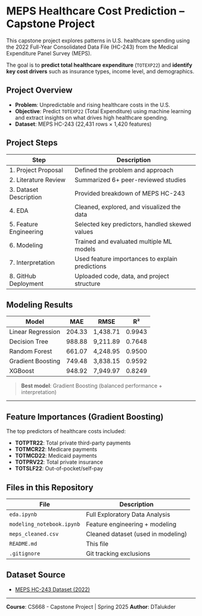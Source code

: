 # MEPS Healthcare Cost Prediction – Capstone Project

This capstone project explores patterns in U.S. healthcare spending using the 2022 Full-Year Consolidated Data File (HC-243) from the Medical Expenditure Panel Survey (MEPS). 

The goal is to **predict total healthcare expenditure** (`TOTEXP22`) and **identify key cost drivers** such as insurance types, income level, and demographics.

## Project Overview

- **Problem**: Unpredictable and rising healthcare costs in the U.S.
- **Objective**: Predict `TOTEXP22` (Total Expenditure) using machine learning and extract insights on what drives high healthcare spending.
- **Dataset**: MEPS HC-243 (22,431 rows × 1,420 features)

## Project Steps

| Step | Description |
|------|-------------|
| 1. Project Proposal | Defined the problem and approach |
| 2. Literature Review | Summarized 6+ peer-reviewed studies |
| 3. Dataset Description | Provided breakdown of MEPS HC-243 |
| 4. EDA | Cleaned, explored, and visualized the data |
| 5. Feature Engineering | Selected key predictors, handled skewed values |
| 6. Modeling | Trained and evaluated multiple ML models |
| 7. Interpretation | Used feature importances to explain predictions |
| 8. GitHub Deployment | Uploaded code, data, and project structure |


## Modeling Results

| Model               | MAE     | RMSE     | R²     |
|--------------------|---------|----------|--------|
| Linear Regression  | 204.33  | 1,438.71 | 0.9943 |
| Decision Tree      | 988.88  | 9,211.89 | 0.7648 |
| Random Forest      | 661.07  | 4,248.95 | 0.9500 |
| Gradient Boosting  | 749.48  | 3,838.15 | 0.9592 |
| XGBoost            | 948.92  | 7,949.97 | 0.8249 |

>  **Best model**: Gradient Boosting (balanced performance + interpretation)

---

## Feature Importances (Gradient Boosting)

The top predictors of healthcare costs included:
- **TOTPTR22**: Total private third-party payments
- **TOTMCR22**: Medicare payments
- **TOTMCD22**: Medicaid payments
- **TOTPRV22**: Total private insurance
- **TOTSLF22**: Out-of-pocket/self-pay


##  Files in this Repository

| File | Description |
|------|-------------|
| `eda.ipynb` | Full Exploratory Data Analysis |
| `modeling_notebook.ipynb` | Feature engineering + modeling |
| `meps_cleaned.csv` | Cleaned dataset (used in modeling) |
| `README.md` | This file |
| `.gitignore` | Git tracking exclusions |



## Dataset Source

- [MEPS HC-243 Dataset (2022)](https://meps.ahrq.gov/mepsweb/data_stats/download_data_files_detail.jsp?cboPufNumber=HC-243)

---

**Course**: CS668 - Capstone Project | Spring 2025
**Author**: DTalukder
